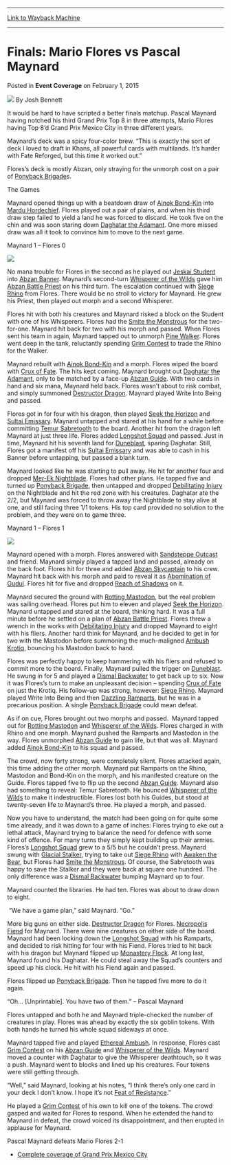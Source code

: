 
---
[Link to Wayback Machine](https://web.archive.org/web/20150911111648/http://magic.wizards.com/en/events/coverage/gpmex15/finals-mario-flores-vs-pascal-maynard-2015-02-01)

[_metadata_:author]:- "Josh Bennett"
[_metadata_:description]:- "It would be hard to have scripted a better finals matchup. Pascal Maynard having notched his third Grand Prix Top 8 in three attempts, Mario Flores having Top 8’d Grand Prix Mexico City in three different years. Maynard’s deck was a spicy four-color brew. “This is exactly the sort of deck I loved to draft in Khans, all powerful cards with multilands. It’s harder with Fate Reforged, but this time it worked out.”"
[_metadata_:generator]:- "Drupal 7 (http://drupal.org)"
[_metadata_:node]:- "343191"
[_metadata_:publish_date]:- "2015-02-01"
[_metadata_:source]:- "div-main-content"
[_metadata_:title]:- "Finals: Mario Flores vs Pascal Maynard"
[_metadata_:wayback_capture_timestamp]:- "2015-09-11 11:16:48"
[_metadata_:wayback_raw_url]:- "https://web.archive.org/web/20150911111648id_/http://magic.wizards.com/en/events/coverage/gpmex15/finals-mario-flores-vs-pascal-maynard-2015-02-01"
[_metadata_:wayback_url]:- "http://magic.wizards.com/en/events/coverage/gpmex15/finals-mario-flores-vs-pascal-maynard-2015-02-01"
---


Finals: Mario Flores vs Pascal Maynard
======================================



 Posted in **Event Coverage**
 on February 1, 2015 






![](https://media.magic.wizards.com/styles/auth_small/public/images/person/authorpic_joshbennett.jpg)
By Josh Bennett










It would be hard to have scripted a better finals matchup. Pascal Maynard having notched his third Grand Prix Top 8 in three attempts, Mario Flores having Top 8’d Grand Prix Mexico City in three different years.



Maynard’s deck was a spicy four-color brew. “This is exactly the sort of deck I loved to draft in Khans, all powerful cards with multilands. It’s harder with Fate Reforged, but this time it worked out.”



Flores’s deck is mostly Abzan, only straying for the unmorph cost on a pair of [Ponyback Brigade](http://gatherer.wizards.com/Pages/Card/Details.aspx?name=Ponyback+Brigade)s.



The Games



Maynard opened things up with a beatdown draw of [Ainok Bond-Kin](http://gatherer.wizards.com/Pages/Card/Details.aspx?name=Ainok+Bond-Kin) into [Mardu Hordechief](http://gatherer.wizards.com/Pages/Card/Details.aspx?name=Mardu+Hordechief). Flores played out a pair of plains, and when his third draw step failed to yield a land he was forced to discard. He took five on the chin and was soon staring down [Daghatar the Adamant](http://gatherer.wizards.com/Pages/Card/Details.aspx?name=Daghatar+the+Adamant). One more missed draw was all it took to convince him to move to the next game.



Maynard 1 – Flores 0


![](https://media.wizards.com/2015/events/gpmex15/gpmex_finals1.jpg)  




No mana trouble for Flores in the second as he played out [Jeskai Student](http://gatherer.wizards.com/Pages/Card/Details.aspx?name=Jeskai+Student) into [Abzan Banner](http://gatherer.wizards.com/Pages/Card/Details.aspx?name=Abzan+Banner). Maynard’s second-turn [Whisperer of the Wilds](http://gatherer.wizards.com/Pages/Card/Details.aspx?name=Whisperer+of+the+Wilds) gave him [Abzan Battle Priest](http://gatherer.wizards.com/Pages/Card/Details.aspx?name=Abzan+Battle+Priest) on his third turn. The escalation continued with [Siege Rhino](http://gatherer.wizards.com/Pages/Card/Details.aspx?name=Siege+Rhino) from Flores. There would be no stroll to victory for Maynard. He grew his Priest, then played out morph and a second Whisperer.



Flores hit with both his creatures and Maynard risked a block on the Student with one of his Whisperers. Flores had the [Smite the Monstrous](http://gatherer.wizards.com/Pages/Card/Details.aspx?name=Smite+the+Monstrous) for the two-for-one. Maynard hit back for two with his morph and passed. When Flores sent his team in again, Maynard tapped out to unmorph [Pine Walker](http://gatherer.wizards.com/Pages/Card/Details.aspx?name=Pine+Walker). Flores went deep in the tank, reluctantly spending [Grim Contest](http://gatherer.wizards.com/Pages/Card/Details.aspx?name=Grim+Contest) to trade the Rhino for the Walker.



Maynard rebuilt with [Ainok Bond-Kin](http://gatherer.wizards.com/Pages/Card/Details.aspx?name=Ainok+Bond-Kin) and a morph. Flores wiped the board with [Crux of Fate](http://gatherer.wizards.com/Pages/Card/Details.aspx?name=Crux+of+Fate). The hits kept coming. Maynard brought out [Daghatar the Adamant](http://gatherer.wizards.com/Pages/Card/Details.aspx?name=Daghatar+the+Adamant), only to be matched by a face-up [Abzan Guide](http://gatherer.wizards.com/Pages/Card/Details.aspx?name=Abzan+Guide). With two cards in hand and six mana, Maynard held back. Flores wasn’t about to risk combat, and simply summoned [Destructor Dragon](http://gatherer.wizards.com/Pages/Card/Details.aspx?name=Destructor+Dragon). Maynard played Write Into Being and passed.



Flores got in for four with his dragon, then played [Seek the Horizon](http://gatherer.wizards.com/Pages/Card/Details.aspx?name=Seek+the+Horizon) and [Sultai Emissary](http://gatherer.wizards.com/Pages/Card/Details.aspx?name=Sultai+Emissary). Maynard untapped and stared at his hand for a while before committing [Temur Sabretooth](http://gatherer.wizards.com/Pages/Card/Details.aspx?name=Temur+Sabretooth) to the board. Another hit from the dragon left Maynard at just three life. Flores added [Longshot Squad](http://gatherer.wizards.com/Pages/Card/Details.aspx?name=Longshot+Squad) and passed. Just in time, Maynard hit his seventh land for [Duneblast](http://gatherer.wizards.com/Pages/Card/Details.aspx?name=Duneblast), sparing Daghatar. Still, Flores got a manifest off his [Sultai Emissary](http://gatherer.wizards.com/Pages/Card/Details.aspx?name=Sultai+Emissary) and was able to cash in his Banner before untapping, but passed a blank turn.



Maynard looked like he was starting to pull away. He hit for another four and dropped [Mer-Ek Nightblade](http://gatherer.wizards.com/Pages/Card/Details.aspx?name=Mer-Ek+Nightblade). Flores had other plans. He tapped five and turned up [Ponyback Brigade](http://gatherer.wizards.com/Pages/Card/Details.aspx?name=Ponyback+Brigade), then untapped and dropped [Debilitating Injury](http://gatherer.wizards.com/Pages/Card/Details.aspx?name=Debilitating+Injury) on the Nightblade and hit the red zone with his creatures. Daghatar ate the 2/2, but Maynard was forced to throw away the Nightblade to stay alive at one, and still facing three 1/1 tokens. His top card provided no solution to the problem, and they were on to game three.



Maynard 1 – Flores 1


![](https://media.wizards.com/2015/events/gpmex15/gpmex_finals2.jpg)



Maynard opened with a morph. Flores answered with [Sandsteppe Outcast](http://gatherer.wizards.com/Pages/Card/Details.aspx?name=Sandsteppe+Outcast) and friend. Maynard simply played a tapped land and passed, already on the back foot. Flores hit for three and added [Abzan Skycaptain](http://gatherer.wizards.com/Pages/Card/Details.aspx?name=Abzan+Skycaptain) to his crew. Maynard hit back with his morph and paid to reveal it as [Abomination of Gudul](http://gatherer.wizards.com/Pages/Card/Details.aspx?name=Abomination+of+Gudul). Flores hit for five and dropped [Reach of Shadows](http://gatherer.wizards.com/Pages/Card/Details.aspx?name=Reach+of+Shadows) on it.



Maynard secured the ground with [Rotting Mastodon](http://gatherer.wizards.com/Pages/Card/Details.aspx?name=Rotting+Mastodon), but the real problem was sailing overhead. Flores put him to eleven and played [Seek the Horizon](http://gatherer.wizards.com/Pages/Card/Details.aspx?name=Seek+the+Horizon). Maynard untapped and stared at the board, thinking hard. It was a full minute before he settled on a plan of [Abzan Battle Priest](http://gatherer.wizards.com/Pages/Card/Details.aspx?name=Abzan+Battle+Priest). Flores threw a wrench in the works with [Debilitating Injury](http://gatherer.wizards.com/Pages/Card/Details.aspx?name=Debilitating+Injury) and dropped Maynard to eight with his fliers. Another hard think for Maynard, and he decided to get in for two with the Mastodon before summoning the much-maligned [Ambush Krotiq](http://gatherer.wizards.com/Pages/Card/Details.aspx?name=Ambush+Krotiq), bouncing his Mastodon back to hand.



Flores was perfectly happy to keep hammering with his fliers and refused to commit more to the board. Finally, Maynard pulled the trigger on [Duneblast](http://gatherer.wizards.com/Pages/Card/Details.aspx?name=Duneblast). He swung in for 5 and played a [Dismal Backwater](http://gatherer.wizards.com/Pages/Card/Details.aspx?name=Dismal+Backwater) to get back up to six. Now it was Flores’s turn to make an unpleasant decision – spending [Crux of Fate](http://gatherer.wizards.com/Pages/Card/Details.aspx?name=Crux+of+Fate) on just the Krotiq. His follow-up was strong, however: [Siege Rhino](http://gatherer.wizards.com/Pages/Card/Details.aspx?name=Siege+Rhino). Maynard played Write Into Being and then [Dazzling Ramparts](http://gatherer.wizards.com/Pages/Card/Details.aspx?name=Dazzling+Ramparts), but he was in a precarious position. A single [Ponyback Brigade](http://gatherer.wizards.com/Pages/Card/Details.aspx?name=Ponyback+Brigade) could mean defeat.



As if on cue, Flores brought out two morphs and passed.  Maynard tapped out for [Rotting Mastodon](http://gatherer.wizards.com/Pages/Card/Details.aspx?name=Rotting+Mastodon) and [Whisperer of the Wilds](http://gatherer.wizards.com/Pages/Card/Details.aspx?name=Whisperer+of+the+Wilds). Flores charged in with Rhino and one morph. Maynard pushed the Ramparts and Mastodon in the way. Flores unmorphed [Abzan Guide](http://gatherer.wizards.com/Pages/Card/Details.aspx?name=Abzan+Guide) to gain life, but that was all. Maynard added [Ainok Bond-Kin](http://gatherer.wizards.com/Pages/Card/Details.aspx?name=Ainok+Bond-Kin) to his squad and passed.



The crowd, now forty strong, were completely silent. Flores attacked again, this time adding the other morph. Maynard put Ramparts on the Rhino, Mastodon and Bond-Kin on the morph, and his manifested creature on the Guide. Flores tapped five to flip up the second [Abzan Guide](http://gatherer.wizards.com/Pages/Card/Details.aspx?name=Abzan+Guide). Maynard also had something to reveal: Temur Sabretooth. He bounced [Whisperer of the Wilds](http://gatherer.wizards.com/Pages/Card/Details.aspx?name=Whisperer+of+the+Wilds) to make it indestructible. Flores lost both his Guides, but stood at twenty-seven life to Maynard’s three. He played a morph, and passed.



Now you have to understand, the match had been going on for quite some time already, and it was down to a game of inches: Flores trying to eke out a lethal attack, Maynard trying to balance the need for defence with some kind of offence. For many turns they simply kept building up their armies. Flores’s [Longshot Squad](http://gatherer.wizards.com/Pages/Card/Details.aspx?name=Longshot+Squad) grew to a 5/5 but he couldn’t press. Maynard swung with [Glacial Stalker](http://gatherer.wizards.com/Pages/Card/Details.aspx?name=Glacial+Stalker), trying to take out [Siege Rhino](http://gatherer.wizards.com/Pages/Card/Details.aspx?name=Siege+Rhino) with [Awaken the Bear](http://gatherer.wizards.com/Pages/Card/Details.aspx?name=Awaken+the+Bear), but Flores had [Smite the Monstrous](http://gatherer.wizards.com/Pages/Card/Details.aspx?name=Smite+the+Monstrous). Of course, the Sabretooth was happy to save the Stalker and they were back at square one hundred. The only difference was a [Dismal Backwater](http://gatherer.wizards.com/Pages/Card/Details.aspx?name=Dismal+Backwater) bumping Maynard up to four.



Maynard counted the libraries. He had ten. Flores was about to draw down to eight.



 “We have a game plan,” said Maynard. “Go.”



More big guns on either side. [Destructor Dragon](http://gatherer.wizards.com/Pages/Card/Details.aspx?name=Destructor+Dragon) for Flores. [Necropolis Fiend](http://gatherer.wizards.com/Pages/Card/Details.aspx?name=Necropolis+Fiend) for Maynard. There were nine creatures on either side of the board. Maynard had been locking down the [Longshot Squad](http://gatherer.wizards.com/Pages/Card/Details.aspx?name=Longshot+Squad) with his Ramparts, and decided to risk hitting for four with his Fiend. Flores tried to hit back with his dragon but Maynard flipped up [Monastery Flock](http://gatherer.wizards.com/Pages/Card/Details.aspx?name=Monastery+Flock). At long last, Maynard found his Daghatar. He could steal away the Squad’s counters and speed up his clock. He hit with his Fiend again and passed.



Flores flipped up [Ponyback Brigade](http://gatherer.wizards.com/Pages/Card/Details.aspx?name=Ponyback+Brigade). Then he tapped five more to do it again.



“Oh… [Unprintable]. You have two of them.” – Pascal Maynard



Flores untapped and both he and Maynard triple-checked the number of creatures in play. Flores was ahead by exactly the six goblin tokens. With both hands he turned his whole squad sideways at once.



Maynard tapped five and played [Ethereal Ambush](http://gatherer.wizards.com/Pages/Card/Details.aspx?name=Ethereal+Ambush). In response, Flores cast [Grim Contest](http://gatherer.wizards.com/Pages/Card/Details.aspx?name=Grim+Contest) on his [Abzan Guide](http://gatherer.wizards.com/Pages/Card/Details.aspx?name=Abzan+Guide) and [Whisperer of the Wilds](http://gatherer.wizards.com/Pages/Card/Details.aspx?name=Whisperer+of+the+Wilds). Maynard moved a counter with Daghatar to give the Whisperer deathtouch, so it was a push. Maynard went to blocks and lined up his creatures. Four tokens were still getting through.



“Well,” said Maynard, looking at his notes, “I think there’s only one card in your deck I don’t know. I hope it’s not [Feat of Resistance](http://gatherer.wizards.com/Pages/Card/Details.aspx?name=Feat+of+Resistance).”



He played a [Grim Contest](http://gatherer.wizards.com/Pages/Card/Details.aspx?name=Grim+Contest) of his own to kill one of the tokens. The crowd gasped and waited for Flores to respond. When he extended the hand to Maynard in defeat, the crowd voiced its disappointment, and then erupted in applause for Maynard.



Pascal Maynard defeats Mario Flores 2-1



* [Complete coverage of Grand Prix Mexico City](/node/341351)








